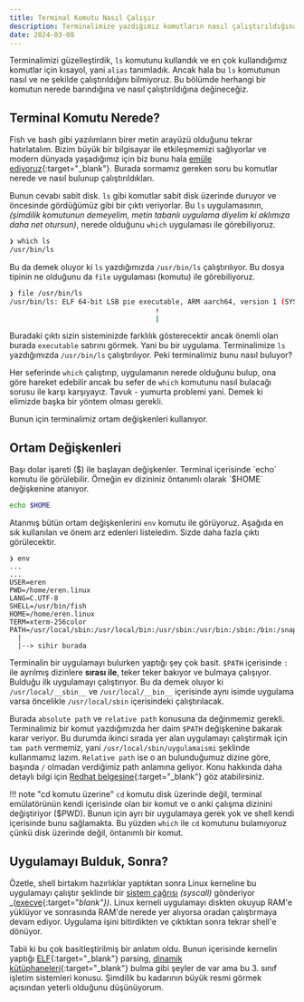 ```yaml
---
title: Terminal Komutu Nasıl Çalışır
description: Terminalimize yazdığımız komutların nasıl çalıştırıldığına giriş.
date: 2024-03-08
---
```


Terminalimizi güzelleştirdik, `ls` komutunu kullandık ve en çok kullandığımız komutlar için kısayol,
yani `alias` tanımladık. Ancak hala bu `ls` komutunun nasıl ve ne şekilde çalıştırıldığını
bilmiyoruz. Bu bölümde herhangi bir komutun nerede barındığına ve nasıl çalıştırıldığına
değineceğiz.

## Terminal Komutu Nerede?

Fish ve bash gibi yazılımların birer metin arayüzü olduğunu tekrar hatırlatalım. Bizim büyük bir
bilgisayar ile etkileşmemizi sağlıyorlar ve modern dünyada yaşadığımız için biz bunu hala
[emüle ediyoruz](../ubuntu/terminal.md#emulator){:target="_blank"}. Burada sormamız gereken soru bu komutlar nerede ve nasıl bulunup çalıştırıldıkları.

Bunun cevabı sabit disk. `ls` gibi komutlar sabit disk üzerinde duruyor ve öncesinde gördüğümüz
gibi bir çıktı veriyorlar.
Bu `ls` uygulamasının, _(şimdilik komutunun demeyelim, metin tabanlı uygulama diyelim ki aklımıza daha net otursun)_, nerede olduğunu `which` uygulaması ile görebiliyoruz.

```sh
❯ which ls
/usr/bin/ls
```

Bu da demek oluyor ki `ls` yazdığımızda `/usr/bin/ls` çalıştırılıyor. Bu dosya tipinin ne olduğunu
da `file` uygulaması (komutu) ile görebiliyoruz.

```sh
❯ file /usr/bin/ls
/usr/bin/ls: ELF 64-bit LSB pie executable, ARM aarch64, version 1 (SYSV), ...
                                    ↑
                                    |
```

Buradaki çıktı sizin sisteminizde farklılık gösterecektir ancak önemli olan burada `executable`
satırını görmek. Yani bu bir uygulama. Terminalimize `ls` yazdığımızda `/usr/bin/ls` çalıştırılıyor.
Peki terminalimiz bunu nasıl buluyor?

Her seferinde `which` çalıştırıp, uygulamanın nerede olduğunu bulup, ona göre hareket edebilir ancak
bu sefer de `which` komutunu nasıl bulacağı sorusu ile karşı karşıyayız. Tavuk - yumurta problemi
yani. Demek ki elimizde başka bir yöntem olması gerekli.

Bunun için terminalimiz ortam değişkenleri kullanıyor.

## Ortam Değişkenleri

Başı dolar işareti ($) ile başlayan değişkenler. Terminal içerisinde `echo` komutu ile görülebilir. Örneğin ev dizininiz öntanımlı olarak `$HOME` değişkenine atanıyor.

```sh
echo $HOME
```

Atanmış bütün ortam değişkenlerini `env` komutu ile görüyoruz. Aşağıda en sık kullanılan ve önem arz
edenleri listeledim. Sizde daha fazla çıktı görülecektir.

```plain
❯ env
...
...
USER=eren
PWD=/home/eren.linux
LANG=C.UTF-8
SHELL=/usr/bin/fish
HOME=/home/eren.linux
TERM=xterm-256color
PATH=/usr/local/sbin:/usr/local/bin:/usr/sbin:/usr/bin:/sbin:/bin:/snap/bin
  |
  |--> sihir burada
```

Terminalin bir uygulamayı bulurken yaptığı şey çok basit. `$PATH` içerisinde `:` ile ayrılmış
dizinlere __sırası ile__, teker teker bakıyor ve bulmaya çalışıyor. Bulduğu ilk uygulamayı
çalıştırıyor. Bu da demek oluyor ki `/usr/local/__sbin__` ve `/usr/local/__bin__` içerisinde aynı
isimde uygulama varsa öncelikle `/usr/local/sbin` içerisindeki çalıştırılacak.

Burada `absolute path` ve `relative path` konusuna da değinmemiz gerekli. Terminalimiz bir komut
yazdığımızda her daim `$PATH` değişkenine bakarak karar veriyor. Bu durumda ikinci sırada yer alan
uygulamayı çalıştırmak için `tam path` vermemiz, yani `/usr/local/sbin/uygulamaismi` şeklinde
kullanmamız lazım. `Relative path` ise o an bulunduğumuz dizine göre, başında `/` olmadan
verdiğimiz path anlamına geliyor. Konu hakkında daha detaylı bilgi için
[Redhat belgesine][path]{:target="_blank"} göz atabilirsiniz.

!!! note "cd komutu üzerine"
    `cd` komutu disk üzerinde değil, terminal emülatörünün kendi içerisinde olan bir komut ve o anki
    çalışma dizinini değiştiriyor ($PWD). Bunun için ayrı bir uygulamaya gerek yok ve shell kendi
    içerisinde bunu sağlamakta. Bu yüzden `which` ile `cd` komutunu bulamıyoruz çünkü disk üzerinde
    değil, öntanımlı bir komut.

## Uygulamayı Bulduk, Sonra?

Özetle, shell birtakım hazırlıklar yaptıktan sonra Linux kerneline bu uygulamayı çalıştır şeklinde
bir [sistem çağrısı][syscall] _(syscall)_ gönderiyor _([execve][execve]{:target="_blank"})_. Linux
kerneli uygulamayı diskten okuyup RAM'e yüklüyor ve sonrasında RAM'de nerede yer alıyorsa oradan
çalıştırmaya devam ediyor. Uygulama işini bitirdikten ve çıktıktan sonra tekrar shell'e dönüyor.

Tabii ki bu çok basitleştirilmiş bir anlatım oldu. Bunun içerisinde kernelin yaptığı
[ELF][elf]{:target="_blank"} parsing, [dinamik kütüphaneleri][dynamic]{:target="_blank"} bulma gibi
şeyler de var ama bu 3. sınıf işletim sistemleri konusu. Şimdilik bu kadarının büyük resmi görmek
açısından yeterli olduğunu düşünüyorum.

[path]:     https://www.redhat.com/sysadmin/linux-path-absolute-relative
[syscall]:  https://en.wikipedia.org/wiki/System_call
[execve]:   https://en.wikipedia.org/wiki/Exec_(system_call)
[elf]:      https://en.wikipedia.org/wiki/Executable_and_Linkable_Format
[dynamic]:  https://en.wikipedia.org/wiki/Dynamic_linker
